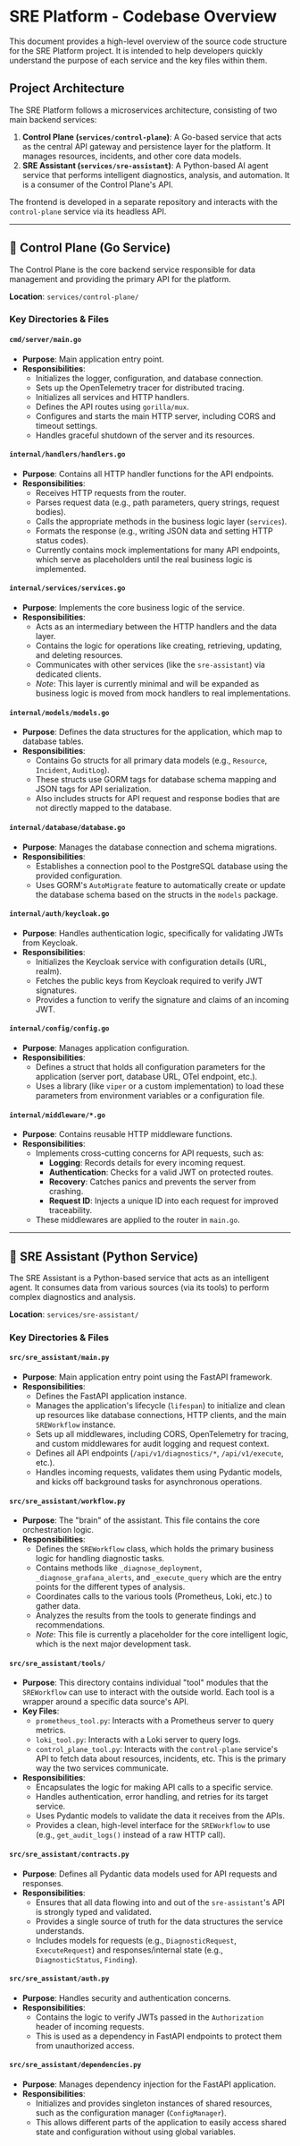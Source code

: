 # SRE Platform - Codebase Overview

This document provides a high-level overview of the source code structure for the SRE Platform project. It is intended to help developers quickly understand the purpose of each service and the key files within them.

## Project Architecture

The SRE Platform follows a microservices architecture, consisting of two main backend services:

1.  **Control Plane (`services/control-plane`)**: A Go-based service that acts as the central API gateway and persistence layer for the platform. It manages resources, incidents, and other core data models.
2.  **SRE Assistant (`services/sre-assistant`)**: A Python-based AI agent service that performs intelligent diagnostics, analysis, and automation. It is a consumer of the Control Plane's API.

The frontend is developed in a separate repository and interacts with the `control-plane` service via its headless API.

---

## 🎯 Control Plane (Go Service)

The Control Plane is the core backend service responsible for data management and providing the primary API for the platform.

**Location**: `services/control-plane/`

### Key Directories & Files

#### `cmd/server/main.go`

*   **Purpose**: Main application entry point.
*   **Responsibilities**:
    *   Initializes the logger, configuration, and database connection.
    *   Sets up the OpenTelemetry tracer for distributed tracing.
    *   Initializes all services and HTTP handlers.
    *   Defines the API routes using `gorilla/mux`.
    *   Configures and starts the main HTTP server, including CORS and timeout settings.
    *   Handles graceful shutdown of the server and its resources.

#### `internal/handlers/handlers.go`

*   **Purpose**: Contains all HTTP handler functions for the API endpoints.
*   **Responsibilities**:
    *   Receives HTTP requests from the router.
    *   Parses request data (e.g., path parameters, query strings, request bodies).
    *   Calls the appropriate methods in the business logic layer (`services`).
    *   Formats the response (e.g., writing JSON data and setting HTTP status codes).
    *   Currently contains mock implementations for many API endpoints, which serve as placeholders until the real business logic is implemented.

#### `internal/services/services.go`

*   **Purpose**: Implements the core business logic of the service.
*   **Responsibilities**:
    *   Acts as an intermediary between the HTTP handlers and the data layer.
    *   Contains the logic for operations like creating, retrieving, updating, and deleting resources.
    *   Communicates with other services (like the `sre-assistant`) via dedicated clients.
    *   *Note*: This layer is currently minimal and will be expanded as business logic is moved from mock handlers to real implementations.

#### `internal/models/models.go`

*   **Purpose**: Defines the data structures for the application, which map to database tables.
*   **Responsibilities**:
    *   Contains Go structs for all primary data models (e.g., `Resource`, `Incident`, `AuditLog`).
    *   These structs use GORM tags for database schema mapping and JSON tags for API serialization.
    *   Also includes structs for API request and response bodies that are not directly mapped to the database.

#### `internal/database/database.go`

*   **Purpose**: Manages the database connection and schema migrations.
*   **Responsibilities**:
    *   Establishes a connection pool to the PostgreSQL database using the provided configuration.
    *   Uses GORM's `AutoMigrate` feature to automatically create or update the database schema based on the structs in the `models` package.

#### `internal/auth/keycloak.go`

*   **Purpose**: Handles authentication logic, specifically for validating JWTs from Keycloak.
*   **Responsibilities**:
    *   Initializes the Keycloak service with configuration details (URL, realm).
    *   Fetches the public keys from Keycloak required to verify JWT signatures.
    *   Provides a function to verify the signature and claims of an incoming JWT.

#### `internal/config/config.go`

*   **Purpose**: Manages application configuration.
*   **Responsibilities**:
    *   Defines a struct that holds all configuration parameters for the application (server port, database URL, OTel endpoint, etc.).
    *   Uses a library (like `viper` or a custom implementation) to load these parameters from environment variables or a configuration file.

#### `internal/middleware/*.go`

*   **Purpose**: Contains reusable HTTP middleware functions.
*   **Responsibilities**:
    *   Implements cross-cutting concerns for API requests, such as:
        *   **Logging**: Records details for every incoming request.
        *   **Authentication**: Checks for a valid JWT on protected routes.
        *   **Recovery**: Catches panics and prevents the server from crashing.
        *   **Request ID**: Injects a unique ID into each request for improved traceability.
    *   These middlewares are applied to the router in `main.go`.

---

## 🤖 SRE Assistant (Python Service)

The SRE Assistant is a Python-based service that acts as an intelligent agent. It consumes data from various sources (via its tools) to perform complex diagnostics and analysis.

**Location**: `services/sre-assistant/`

### Key Directories & Files

#### `src/sre_assistant/main.py`

*   **Purpose**: Main application entry point using the FastAPI framework.
*   **Responsibilities**:
    *   Defines the FastAPI application instance.
    *   Manages the application's lifecycle (`lifespan`) to initialize and clean up resources like database connections, HTTP clients, and the main `SREWorkflow` instance.
    *   Sets up all middlewares, including CORS, OpenTelemetry for tracing, and custom middlewares for audit logging and request context.
    *   Defines all API endpoints (`/api/v1/diagnostics/*`, `/api/v1/execute`, etc.).
    *   Handles incoming requests, validates them using Pydantic models, and kicks off background tasks for asynchronous operations.

#### `src/sre_assistant/workflow.py`

*   **Purpose**: The "brain" of the assistant. This file contains the core orchestration logic.
*   **Responsibilities**:
    *   Defines the `SREWorkflow` class, which holds the primary business logic for handling diagnostic tasks.
    *   Contains methods like `_diagnose_deployment`, `_diagnose_grafana_alerts`, and `_execute_query` which are the entry points for the different types of analysis.
    *   Coordinates calls to the various tools (Prometheus, Loki, etc.) to gather data.
    *   Analyzes the results from the tools to generate findings and recommendations.
    *   *Note*: This file is currently a placeholder for the core intelligent logic, which is the next major development task.

#### `src/sre_assistant/tools/`

*   **Purpose**: This directory contains individual "tool" modules that the `SREWorkflow` can use to interact with the outside world. Each tool is a wrapper around a specific data source's API.
*   **Key Files**:
    *   `prometheus_tool.py`: Interacts with a Prometheus server to query metrics.
    *   `loki_tool.py`: Interacts with a Loki server to query logs.
    *   `control_plane_tool.py`: Interacts with the `control-plane` service's API to fetch data about resources, incidents, etc. This is the primary way the two services communicate.
*   **Responsibilities**:
    *   Encapsulates the logic for making API calls to a specific service.
    *   Handles authentication, error handling, and retries for its target service.
    *   Uses Pydantic models to validate the data it receives from the APIs.
    *   Provides a clean, high-level interface for the `SREWorkflow` to use (e.g., `get_audit_logs()` instead of a raw HTTP call).

#### `src/sre_assistant/contracts.py`

*   **Purpose**: Defines all Pydantic data models used for API requests and responses.
*   **Responsibilities**:
    *   Ensures that all data flowing into and out of the `sre-assistant`'s API is strongly typed and validated.
    *   Provides a single source of truth for the data structures the service understands.
    *   Includes models for requests (e.g., `DiagnosticRequest`, `ExecuteRequest`) and responses/internal state (e.g., `DiagnosticStatus`, `Finding`).

#### `src/sre_assistant/auth.py`

*   **Purpose**: Handles security and authentication concerns.
*   **Responsibilities**:
    *   Contains the logic to verify JWTs passed in the `Authorization` header of incoming requests.
    *   This is used as a dependency in FastAPI endpoints to protect them from unauthorized access.

#### `src/sre_assistant/dependencies.py`

*   **Purpose**: Manages dependency injection for the FastAPI application.
*   **Responsibilities**:
    *   Initializes and provides singleton instances of shared resources, such as the configuration manager (`ConfigManager`).
    *   This allows different parts of the application to easily access shared state and configuration without using global variables.
